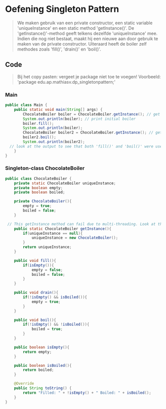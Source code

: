 # Oefening Singleton Pattern

> We maken gebruik van een private constructor, een static variable 'uniqueInstance' en een static method 'getInstance()'.
> De 'getInstance()'-method geeft telkens dezelfde 'uniqueInstance' mee. Indien die nog niet bestaat, maakt hij een nieuwe aan door gebruik te maken van de private constructor.
> Uiteraard heeft de boiler zelf methodes zoals 'fill()', 'drain()' en 'boil()'.

## Code

> Bij het copy pasten: vergeet je package niet toe te voegen!
> Voorbeeld: 'package edu.ap.mathiasv.dp_singletonpattern;'

### Main

```java
public class Main {
    public static void main(String[] args) {
        ChocolateBoiler boiler = ChocolateBoiler.getInstance(); // get instance
        System.out.println(boiler); // print initial boiler
        boiler.fill();
        System.out.println(boiler);
        ChocolateBoiler boiler2 = ChocolateBoiler.getInstance(); // get another (?) boiler
        boiler2.boil();
        System.out.println(boiler2);
  // look at the output to see that both 'fill()' and 'boil()' were used on `another variable, but THE SAME instance`!!
    }
}
```

### Singleton-class ChocolateBoiler

```java
public class ChocolateBoiler {
    private static ChocolateBoiler uniqueInstance;
    private boolean empty;
    private boolean boiled;

    private ChocolateBoiler(){
        empty = true;
        boiled = false;
    }

 // This getInstance method can fail due to multi-threading. Look at the powerpoint to see how you can make this incredibly complex (but better).
    public static ChocolateBoiler getInstance(){
        if(uniqueInstance == null){
            uniqueInstance = new ChocolateBoiler();
        }
        return uniqueInstance;
    }

    public void fill(){
        if(isEmpty()){
            empty = false;
            boiled = false;
        }
    }

    public void drain(){
        if(!isEmpty() && isBoiled()){
            empty = true;
        }
    }

    public void boil(){
        if(!isEmpty() && !isBoiled()){
            boiled = true;
        }
    }

    public boolean isEmpty(){
        return empty;
    }

    public boolean isBoiled(){
        return boiled;
    }

    @Override
    public String toString() {
        return "Filled: " + !isEmpty() + " Boiled: " + isBoiled();
    }
}
```

